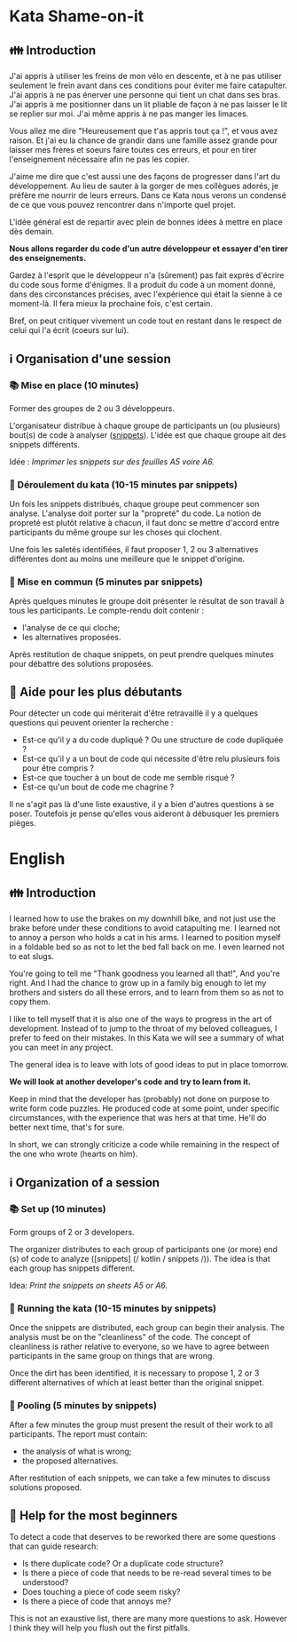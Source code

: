 # Kata Shame-on-it

## :family: Introduction

J'ai appris à utiliser les freins de mon vélo en descente, et à ne pas utiliser seulement le frein
avant dans ces conditions pour éviter me faire catapulter. J'ai appris à ne pas énerver une personne
qui tient un chat dans ses bras. J'ai appris à me positionner dans un lit pliable de façon à ne pas
laisser le lit se replier sur moi. J'ai même appris à ne pas manger les limaces.

Vous allez me dire "Heureusement que t'as appris tout ça !", et vous avez raison. Et j'ai eu la
chance de grandir dans une famille assez grande pour laisser mes frères et soeurs faire toutes ces
erreurs, et pour en tirer l'enseignement nécessaire afin ne pas les copier.

J'aime me dire que c'est aussi une des façons de progresser dans l'art du développement. Au lieu de
sauter à la gorger de mes collègues adorés, je préfère me nourrir de leurs erreurs. Dans ce Kata
nous verons un condensé de ce que vous pouvez rencontrer dans n'importe quel projet.

L'idée général est de repartir avec plein de bonnes idées à mettre en place dès demain.

**Nous allons regarder du code d'un autre développeur et essayer d'en tirer des enseignements.**

Gardez à l'esprit que le développeur n'a (sûrement) pas fait exprès d'écrire du code sous forme
d'énigmes. Il a produit du code à un moment donné, dans des circonstances précises, avec
l'expérience qui était la sienne à ce moment-là. Il fera mieux la prochaine fois, c'est certain.

Bref, on peut critiquer vivement un code tout en restant dans le respect de celui qui l'a écrit (coeurs sur lui).

## :information_source: Organisation d'une session

### :books: Mise en place (10 minutes)

Former des groupes de 2 ou 3 développeurs.

L'organisateur distribue à chaque groupe de participants un (ou plusieurs) bout(s) de code à
analyser ([snippets](/kotlin/snippets/)). L'idée est que chaque groupe ait des snippets
différents.

Idée : _Imprimer les snippets sur des feuilles A5 voire A6._

### :mag_right: Déroulement du kata (10-15 minutes par snippets)

Un fois les snippets distribués, chaque groupe peut commencer son analyse. L'analyse doit porter
sur la "propreté" du code. La notion de propreté est plutôt relative à chacun, il faut donc se
mettre d'accord entre participants du même groupe sur les choses qui clochent.

Une fois les saletés identifiées, il faut proposer 1, 2 ou 3 alternatives différentes dont au moins
une meilleure que le snippet d'origine.

### :mega: Mise en commun (5 minutes par snippets)

Après quelques minutes le groupe doit présenter le résultat de son travail à tous les participants.
Le compte-rendu doit contenir :
- l'analyse de ce qui cloche;
- les alternatives proposées.

Après restitution de chaque snippets, on peut prendre quelques minutes pour débattre des solutions
proposées.

## :memo: Aide pour les plus débutants

Pour détecter un code qui mériterait d'être retravaillé il y a quelques questions qui peuvent
orienter la recherche :
- Est-ce qu'il y a du code dupliqué ? Ou une structure de code dupliquée ?
- Est-ce qu'il y a un bout de code qui nécessite d'être relu plusieurs fois pour être compris ?
- Est-ce que toucher à un bout de code me semble risqué ?
- Est-ce qu'un bout de code me chagrine ?

Il ne s'agit pas là d'une liste exaustive, il y a bien d'autres questions à se poser. Toutefois
je pense qu'elles vous aideront à débusquer les premiers pièges.


# English

## :family: Introduction

I learned how to use the brakes on my downhill bike, and not just use the brake
before under these conditions to avoid catapulting me. I learned not to annoy a person
who holds a cat in his arms. I learned to position myself in a foldable bed so as not to
let the bed fall back on me. I even learned not to eat slugs.

You're going to tell me "Thank goodness you learned all that!", And you're right. And I had the
chance to grow up in a family big enough to let my brothers and sisters do all these
errors, and to learn from them so as not to copy them.

I like to tell myself that it is also one of the ways to progress in the art of development. Instead of
to jump to the throat of my beloved colleagues, I prefer to feed on their mistakes. In this Kata
we will see a summary of what you can meet in any project.

The general idea is to leave with lots of good ideas to put in place tomorrow.

**We will look at another developer's code and try to learn from it.**

Keep in mind that the developer has (probably) not done on purpose to write form code
puzzles. He produced code at some point, under specific circumstances, with
the experience that was hers at that time. He'll do better next time, that's for sure.

In short, we can strongly criticize a code while remaining in the respect of the one who wrote (hearts on him).

## :information_source: Organization of a session

### :books: Set up (10 minutes)

Form groups of 2 or 3 developers.

The organizer distributes to each group of participants one (or more) end (s) of code to
analyze ([snippets] (/ kotlin / snippets /)). The idea is that each group has snippets
different.

Idea: _Print the snippets on sheets A5 or A6._

### :mag_right: Running the kata (10-15 minutes by snippets)

Once the snippets are distributed, each group can begin their analysis. The analysis must be
on the "cleanliness" of the code. The concept of cleanliness is rather relative to everyone, so we have to
agree between participants in the same group on things that are wrong.

Once the dirt has been identified, it is necessary to propose 1, 2 or 3 different alternatives of which at least
better than the original snippet.

### :mega: Pooling (5 minutes by snippets)

After a few minutes the group must present the result of their work to all participants.
The report must contain:
- the analysis of what is wrong;
- the proposed alternatives.

After restitution of each snippets, we can take a few minutes to discuss solutions
proposed.

## :memo: Help for the most beginners

To detect a code that deserves to be reworked there are some questions that can
guide research:
- Is there duplicate code? Or a duplicate code structure?
- Is there a piece of code that needs to be re-read several times to be understood?
- Does touching a piece of code seem risky?
- Is there a piece of code that annoys me?

This is not an exaustive list, there are many more questions to ask. However
I think they will help you flush out the first pitfalls.
